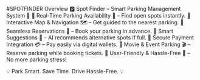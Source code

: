 #SPOTFINDER Overview
🅿️ Spot Finder – Smart Parking Management System 🚗
🔹 Real-Time Parking Availability 📍 – Find open spots instantly.
🔹 Interactive Map & Navigation 🗺️ – Get guided to the nearest parking.
🔹 Seamless Reservations 📅 – Book your parking in advance.
🔹 Smart Suggestions 🤖 – AI recommends alternative spots if full.
🔹 Secure Payment Integration 💳 – Pay easily via digital wallets.
🔹 Movie & Event Parking 🎬 – Reserve parking while booking tickets.
🔹 User-Friendly & Hassle-Free 🚀 – No more parking stress!

💡 Park Smart. Save Time. Drive Hassle-Free. 💡
